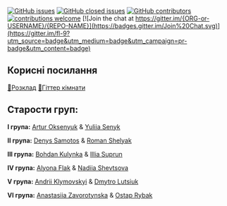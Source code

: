[![GitHub issues](https://img.shields.io/github/issues-raw/olehmelnyk/fl9-Questions.svg)](https://github.com/olehmelnyk/fl9-Questions/issues)
[![GitHub closed issues](https://img.shields.io/github/issues-closed-raw/olehmelnyk/fl9-Questions.svg)](https://github.com/olehmelnyk/fl9-Questions/issues)
[![GitHub contributors](https://img.shields.io/github/contributors/olehmelnyk/fl9-Questions.svg)](https://github.com/olehmelnyk/fl9-Questions)
[![contributions welcome](https://img.shields.io/badge/contributions-welcome-brightgreen.svg?style=flat)](https://github.com/olehmelnyk/fl9-Questions)
[![Join the chat at https://gitter.im/{ORG-or-USERNAME}/{REPO-NAME}](https://badges.gitter.im/Join%20Chat.svg)](https://gitter.im/fl-9?utm_source=badge&utm_medium=badge&utm_campaign=pr-badge&utm_content=badge)

## Корисні посилання
[📅Розклад](https://docs.google.com/spreadsheets/d/1ahzLzSTAU7IVaTYbXhJFih400olcThZDsqX0q7P_GSE/edit?ts=5b52d94a#gid=0)
[📢Гіттер кімнати](https://gitter.im/fl-9)
  

## Старости груп:

**I група:**
[Artur Oksenyuk](https://github.com/Australis192) &
[Yuliia Senyk](https://github.com/yuliiasenyk)  

**II група:**
[Denys Samotos](https://github.com/denn1sam) &
[Roman Shelyak](https://github.com/sheljak)  

**III група:**
[Bohdan Kulynka](https://github.com/Kulynka) &
[Illia Suprun](https://github.com/Supcchik)  

**IV група:**
[Alyona Flak](https://github.com/alyonushkaflak) &
[Nadiia Shevtsova](https://github.com/NadiaShevtsova)  

**V група:**
[Andrii Klymovskyi](https://github.com/kipew) &
[Dmytro Lutsiuk](https://github.com/LutsiukD)  

**VI група:**
[Anastasiia Zavorotynska](https://github.com/tinazavr) &
[Ostap Rybak](https://github.com/ob1kenob1)